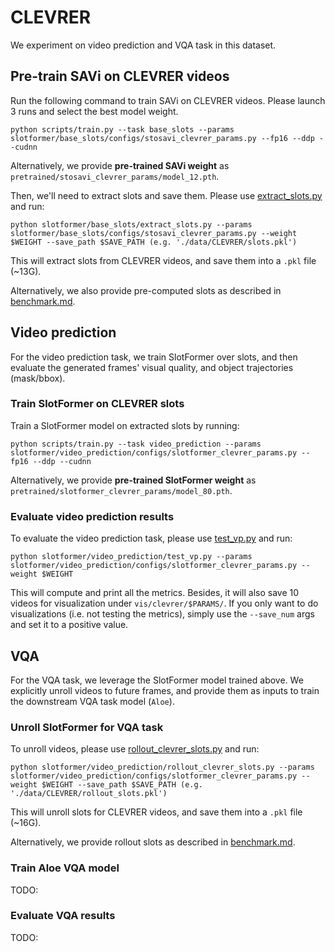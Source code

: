 # CLEVRER

We experiment on video prediction and VQA task in this dataset.

## Pre-train SAVi on CLEVRER videos

Run the following command to train SAVi on CLEVRER videos.
Please launch 3 runs and select the best model weight.

```
python scripts/train.py --task base_slots --params slotformer/base_slots/configs/stosavi_clevrer_params.py --fp16 --ddp --cudnn
```

Alternatively, we provide **pre-trained SAVi weight** as `pretrained/stosavi_clevrer_params/model_12.pth`.

Then, we'll need to extract slots and save them.
Please use [extract_slots.py](../slotformer/base_slots/extract_slots.py) and run:

```
python slotformer/base_slots/extract_slots.py --params slotformer/base_slots/configs/stosavi_clevrer_params.py --weight $WEIGHT --save_path $SAVE_PATH (e.g. './data/CLEVRER/slots.pkl')
```

This will extract slots from CLEVRER videos, and save them into a `.pkl` file (~13G).

Alternatively, we also provide pre-computed slots as described in [benchmark.md](./benchmark.md).

## Video prediction

For the video prediction task, we train SlotFormer over slots, and then evaluate the generated frames' visual quality, and object trajectories (mask/bbox).

### Train SlotFormer on CLEVRER slots

Train a SlotFormer model on extracted slots by running:

```
python scripts/train.py --task video_prediction --params slotformer/video_prediction/configs/slotformer_clevrer_params.py --fp16 --ddp --cudnn
```

Alternatively, we provide **pre-trained SlotFormer weight** as `pretrained/slotformer_clevrer_params/model_80.pth`.

### Evaluate video prediction results

To evaluate the video prediction task, please use [test_vp.py](../slotformer/video_prediction/test_vp.py) and run:

```
python slotformer/video_prediction/test_vp.py --params slotformer/video_prediction/configs/slotformer_clevrer_params.py --weight $WEIGHT
```

This will compute and print all the metrics.
Besides, it will also save 10 videos for visualization under `vis/clevrer/$PARAMS/`.
If you only want to do visualizations (i.e. not testing the metrics), simply use the `--save_num` args and set it to a positive value.

## VQA

For the VQA task, we leverage the SlotFormer model trained above.
We explicitly unroll videos to future frames, and provide them as inputs to train the downstream VQA task model (`Aloe`).

### Unroll SlotFormer for VQA task

To unroll videos, please use [rollout_clevrer_slots.py](../slotformer/video_prediction/rollout_clevrer_slots.py) and run:

```
python slotformer/video_prediction/rollout_clevrer_slots.py --params slotformer/video_prediction/configs/slotformer_clevrer_params.py --weight $WEIGHT --save_path $SAVE_PATH (e.g. './data/CLEVRER/rollout_slots.pkl')
```

This will unroll slots for CLEVRER videos, and save them into a `.pkl` file (~16G).

Alternatively, we provide rollout slots as described in [benchmark.md](./benchmark.md).

### Train Aloe VQA model

TODO:

### Evaluate VQA results

TODO:
